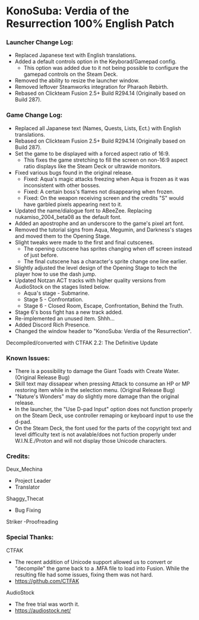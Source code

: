 # KonoSuba: Verdia of the Resurrection 100% English Patch

### Launcher Change Log:

- Replaced Japanese text with English translations.
- Added a default controls option in the Keyborad/Gamepad config.
	- This option was added due to it not being possible to configure the gamepad controls on the Steam Deck.
- Removed the ability to resize the launcher window.
- Removed leftover Steamworks integration for Pharaoh Rebirth.
- Rebased on Clickteam Fusion 2.5+ Build R294.14 (Originally based on Build 287).

### Game Change Log:

- Replaced all Japanese text (Names, Quests, Lists, Ect.) with English translations.
- Rebased on Clickteam Fusion 2.5+ Build R294.14 (Originally based on Build 287).
- Set the game to be displayed with a forced aspect ratio of 16:9.
	- This fixes the game stretching to fill the screen on non-16:9 aspect ratio displays like the Steam Deck or ultrawide monitors.
- Fixed various bugs found in the original release.
	- Fixed: Aqua's magic attacks freezing when Aqua is frozen as it was inconsistent with other bosses.
	- Fixed: A certain boss's flames not disappearing when frozen.
	- Fixed: On the weapon receiving screen and the credits "S" would have garbled pixels appearing next to it.
- Updated the name/dialogue font to ABeeZee. Replacing nukamiso_2004_beta08 as the default font.
- Added an apostrophe and an underscore to the game's pixel art font.
- Removed the tutorial signs from Aqua, Megumin, and Darkness's stages and moved them to the Opening Stage.
- Slight tweaks were made to the first and final cutscenes.
	- The opening cutscene has sprites changing when off screen instead of just before.
	- The final cutscene has a character's sprite change one line earlier.
- Slightly adjusted the level design of the Opening Stage to tech the player how to use the dash jump.
- Updated Notzan ACT tracks with higher quality versions from AudioStock on the stages listed below.
	- Aqua's stage - Submarine.
	- Stage 5 - Confrontation.
	- Stage 6 - Closed Room, Escape, Confrontation, Behind the Truth.
- Stage 6's boss fight has a new track added.
- Re-implemented an unused item. Shhh...
- Added Discord Rich Presence.
- Changed the window header to "KonoSuba: Verdia of the Resurrection".

Decompiled/converted with CTFAK 2.2: The Definitive Update

### Known Issues:

- There is a possibility to damage the Giant Toads with Create Water. (Original Release Bug)
- Skill text may dissapear when pressing Attack to consume an HP or MP restoring item while in the selection menu. (Original Release Bug)
- "Nature's Wonders" may do slightly more damage than the original release.
- In the launcher, the "Use D-pad Input" option does not function properly on the Steam Deck, use controller remaping or keyboard input to use the d-pad.
- On the Steam Deck, the font used for the parts of the copyright text and level difficulty text is not avalable/does not fuction properly under W.I.N.E./Proton and will not display those Unicode characters.

### Credits:

Deux_Mechina
- Project Leader
- Translator

Shaggy_Thecat
- Bug Fixing
	
Striker
-Proofreading

### Special Thanks:

CTFAK
- The recent addition of Unicode support allowed us to convert or "decompile" the game back to a .MFA file to load into Fusion. While the resulting file had some issues, fixing them was not hard.
- https://github.com/CTFAK

AudioStock
- The free trial was worth it.
- https://audiostock.net/
